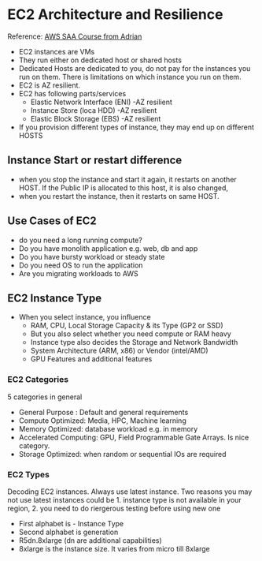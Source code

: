 # EC2 Architecture and Resilience

Reference: [AWS SAA Course from Adrian](https://learn.cantrill.io/) 

* EC2 instances are VMs
* They run either on dedicated host or shared hosts
* Dedicated Hosts are dedicated to you, do not pay for the instances you run on them. There is limitations on which instance you run on them.
* EC2 is AZ resilient. 
* EC2 has following parts/services
  * Elastic Network Interface (ENI) -AZ resilient
  * Instance Store (loca HDD) -AZ resilient
  * Elastic Block Storage (EBS) -AZ resilient
* If you provision different types of instance, they may end up on different HOSTS


## Instance Start or restart difference

* when you stop the instance and start it again, it restarts on another HOST. If the Public IP is allocated to this host, it is also changed,
* when you restart the instance, then it restarts on same HOST.

## Use Cases of EC2

* do you need a long running compute?
* Do you have monolith application e.g. web, db and app
* Do you have bursty workload or steady state 
* Do you need OS to run the application
* Are you migrating workloads to AWS

## EC2 Instance Type

* When you select instance, you influence
  * RAM, CPU, Local Storage Capacity & its Type (GP2 or SSD)
  * But you also select whether you need compute or RAM heavy
  * Instance type also decides the Storage and Network Bandwidth
  * System Architecture (ARM, x86) or Vendor (intel/AMD)
  * GPU Features and additional features

### EC2 Categories

5 categories in general
* General Purpose : Default and general requirements
* Compute Optimized: Media, HPC, Machine learning
* Memory Optimized: database workload e.g. in memory
* Accelerated Computing: GPU, Field Programmable Gate Arrays. Is nice category.
* Storage Optimized: when random or sequential IOs are required

### EC2 Types

Decoding EC2 instances. Always use latest instance. Two reasons you may not use latest instances could be 1. instance type is not available in your region, 2. you need to do riergerous testing before using new one

* First alphabet is - Instance Type
* Second alphabet is generation
* R5dn.8xlarge (dn are additional capabilities)
* 8xlarge is the instance size. It varies from micro till 8xlarge